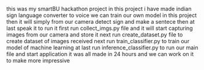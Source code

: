 this was my smartBU hackathon project
in this project i have made indian sign language converter to voice
we can train our own model in this project
then it will simply from our camera detect sign and make a sentece then at last speak it
to run it first run collect_imgs.py file and it will start capturing images from our camera and store it
next run create_dataset.py file to create dataset of images received
next run train_classifier.py to train our model of machine learning
at last run inference_classifier.py to run our main file and start application
it was all made in 24 hours and we can work on it to make more impressive
